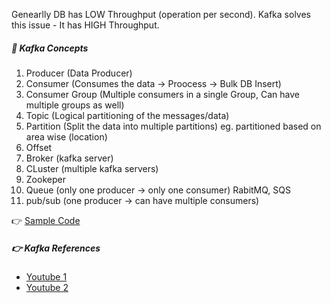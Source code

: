Genearlly DB has LOW Throughput (operation per second).
Kafka solves this issue - It has HIGH Throughput.
##### 📌 Kafka Concepts
1. Producer (Data Producer)
2. Consumer (Consumes the data -> Proocess -> Bulk DB Insert)
3. Consumer Group (Multiple consumers in a single Group, Can have multiple groups as well)
4. Topic (Logical partitioning of the messages/data)
5. Partition (Split the data into multiple partitions) eg. partitioned based on area wise (location)
6. Offset
7. Broker (kafka server)
8. CLuster (multiple kafka servers)
9. Zookeper
10. Queue (only one producer -> only one consumer) RabitMQ, SQS
11. pub/sub (one producer -> can have multiple consumers)

👉 [Sample Code](https://gist.github.com/piyushgarg-dev/32cadf6420c452b66a9a6d977ade0b0)

##### 👉 Kafka References
  - [Youtube 1](https://www.youtube.com/watch?v=ZJJHm_bd9Zo)
  - [Youtube 2](https://www.youtube.com/watch?v=oVZtzZVe9Dg)

